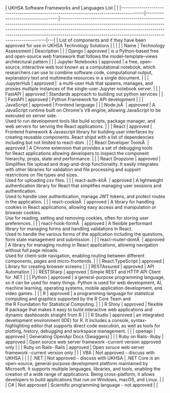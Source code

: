 | UKHSA Software Frameworks and Languages List                                                                                                                                                                                                                                                                                                                |   |
|-----------------------------------------------------------------------------------------|-----------------------------------|-----------------------------------------------------------------------------------------------------------------------------------------------------------------------------------------------------------------------------------------------------------------------------------------------------------------|---|
| List of components and if they have been approved for use in UKHSA Technology Solutions |                                   |                                                                                                                                                                                                                                                                                                                 |   |
| Name                                                                                    | Technology Assessment             | Description                                                                                                                                                                                                                                                                                                     |   |
| Django                                                                                  | approved                          | is a Python-based free and open-source web framework that follows the model–template–views architectural pattern                                                                                                                                                                                                |   |
| Jupyter Notebooks                                                                       | approved                          | a free, open-source, interactive web tool known as a computational notebook, which researchers can use to combine software code, computational output, explanatory text and multimedia resources in a single document.                                                                                          |   |
| JupyterHub                                                                              | approved                          |  a multi-user Hub that spawns, manages, and proxies multiple instances of the single-user Jupyter notebook server.                                                                                                                                                                                              |   |
| FastAPI                                                                                 | approved                          | Standards approach to building out python services                                                                                                                                                                                                                                                              |   |
| FastAPI                                                                                 | approved                          | Python Framework for API development                                                                                                                                                                                                                                                                            |   |
| JavaScript                                                                              | approved                          | Frontend language                                                                                                                                                                                                                                                                                               |   |
| Node.jsÂ                                                                                | approved                          | A JavaScript runtime built on Chrome's V8 engine, allowing JavaScript to be executed on server side.<br>Used to run development tools like build scripts, package manager, and web servers for serving the React applications.                                                                                  |   |
| React                                                                                   | approved                          | Frontend framework & Javascript library for building user interfaces by creating reusable components. React shipd with a list of dependencies including but not limited to react-dom                                                                                                                            |   |
| React Developer ToolsÂ                                                                  | approved                          | A Chrome extension that provides a set of debugging tools for React applications allowing developers to inspect the component hierarchy, props, state and performance.                                                                                                                                          |   |
| React Dropzone                                                                          | approved                          | Simplifies file upload and drag-and-drop functionality. It easily integrates with other libraries for validation and file processing and support restrictions on file types and sizes.<br>Used for uploading csv files.                                                                                         |   |
| react-auth-kitÂ                                                                         | approved                          | A lightweight authentication library for React that simplifies managing user sessions and authentication.<br>Used to handle user authentication, manage JWT tokens, and protect routes in the application.                                                                                                      |   |
| react-cookieÂ                                                                           | approved                          | A library for handling cookies in React applications, allowing easy access and manipulation or browser cookies.<br>Use for reading, setting and removing cookies, often for storing user preferences.                                                                                                           |   |
| react-hook-formÂ                                                                        | approved                          | A flexible performant library for managing forms and handling validations in React.<br>Used to handle the various forms of the application including the questions, form state management and submission.                                                                                                       |   |
| react-router-domÂ                                                                       | approved                          | A library for managing routing in React applications, allowing navigation without full page reloads.<br>Used for client-side navigation, enabling routing between different components, pages and micro-frontends.                                                                                              |   |
| React.TypeScript                                                                        | approved                          | Library for creating browser screens                                                                                                                                                                                                                                                                            |   |
| RESTAssured                                                                             | approved                          | API Automation                                                                                                                                                                                                                                                                                                  |   |
| RESTSharp                                                                               | approved                          | Simple REST and HTTP API Client for .NET                                                                                                                                                                                                                                                                        |   |
| Python                                                                                  | approved                          | a general-purpose programming language, so it can be used for many things. Python is used for web development, AI, machine learning, operating systems, mobile application development, and video games.                                                                                                        |   |
| R                                                                                       | approved                          | a programming language for statistical computing and graphics supported by the R Core Team and the R Foundation for Statistical Computing.                                                                                                                                                                      |   |
| R Shiny                                                                                 | approved                          | flexible R package that makes it easy to build interactive web applications and dynamic dashboards straight from R                                                                                                                                                                                              |   |
| R Studio                                                                                | approved                          | an integrated development environment (IDE) for R. It includes a console, syntax-highlighting editor that supports direct code execution, as well as tools for plotting, history, debugging and workspace management.                                                                                           |   |
| openapi                                                                                 | approved                          | Generating OpenApi Docs (Swaggers)                                                                                                                                                                                                                                                                              |   |
| Ruby on Rails- Ruby                                                                     | approved                          | Open soruce web server framework -current version approved only                                                                                                                                                                                                                                                 |   |
| Ruby on Rails- Rails                                                                    | approved                          | Open soruce web server framework -current version only                                                                                                                                                                                                                                                          |   |
| VBA                                                                                     | Not approved - discuss with UKHSA |                                                                                                                                                                                                                                                                                                                 |   |
| .NET                                                                                    | Not approved - discuss with UKHSA | .NET Core is an open-source, general-purpose development platform maintained by Microsoft. It supports multiple languages, libraries, and tools, enabling the creation of a wide range of applications. Being cross-platform, it allows developers to build applications that run on Windows, macOS, and Linux. |   |
| C#                                                                                      | Not approved                      | Scientific programming language - not approved                                                                                                                                                                                                                                                                  |   |

